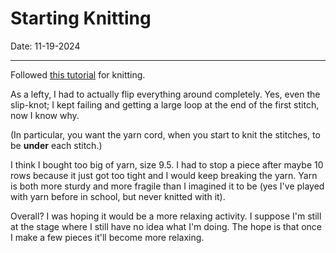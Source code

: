 # Starting Knitting

Date: 11-19-2024

---

Followed [this tutorial](https://www.youtube.com/watch?v=p_R1UDsNOMk) for knitting.

As a lefty, I had to actually flip everything around completely. Yes, even the slip-knot; I kept failing and getting a large loop at the end of the first stitch, now I know why.

(In particular, you want the yarn cord, when you start to knit the stitches, to be **under** each stitch.)

I think I bought too big of yarn, size 9.5. I had to stop a piece after maybe 10 rows because it just got too tight and I would keep breaking the yarn. Yarn is both more sturdy and more fragile than I imagined it to be (yes I've played with yarn before in school, but never knitted with it).

Overall? I was hoping it would be a more relaxing activity. I suppose I'm still at the stage where I still have no idea what I'm doing. The hope is that once I make a few pieces it'll become more relaxing. 
